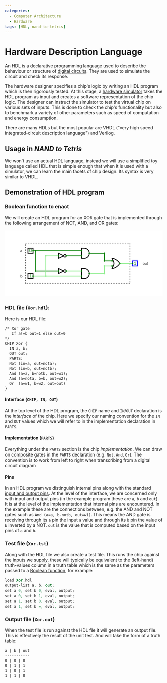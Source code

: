 ```yaml
---
categories:
  - Computer Architecture
  - Hardware
tags: [HDL, nand-to-tetris]
---
```


# Hardware Description Language

An HDL is a declarative programming language used to describe the behaviour or structure of [digital circuits](/Electronics_and_Hardware/Digital_circuits/Integrated_circuits.md). They are used to simulate the circuit and check its response.

The hardware designer specifies a chip's logic by writing an HDL program which is then rigorously tested. At this stage, a [hardware simulator](/Computer_Architecture/Hardware_simulation.md) takes the HDL program as input and creates a software representation of the chip logic. The designer can instruct the simulator to test the virtual chip on various sets of inputs. This is done to check the chip's functionality but also to benchmark a variety of other parameters such as speed of computation and energy consumption.

There are many HDLs but the most popular are VHDL ("very high speed integrated-circuit description language") and Verilog.

## Usage in _NAND to Tetris_

We won't use an actual HDL language, instead we will use a simplified toy language called HDL that is simple enough that when it is used with a simulator, we can learn the main facets of chip design. Its syntax is very similar to VHDL.

## Demonstration of HDL program

### Boolean function to enact

We will create an HDL program for an XOR gate that is implemented through the following arrangement of NOT, AND, and OR gates:

![](/_img/xor-hdl.png)

### HDL file (`Xor.hdl`):

Here is our HDL file:

```
/* Xor gate
   If a!=b out=1 else out=0
*/
CHIP Xor {
  IN a, b;
  OUT out;
  PARTS:
  Not (in=a, out=nota);
  Not (in=b, out=notb);
  And (a=a, b=notb, out=w1);
  And (a=nota, b=b, out=w2);
  Or  (a=w1, b=w2, out=out)
}
```

#### Interface (`CHIP, IN, OUT`)

At the top level of the HDL program, the `CHIP` name and `IN`/`OUT` declaration is the _interface_ of the chip. Here we specify our naming convention for the `IN` and `OUT` values which we will refer to in the implementation declaration in `PARTS`.

#### Implementation (`PARTS`)

Everything under the `PARTS` section is the chip _implementation_. We can draw on composite gates in the `PARTS` declaration (e.g. `Not`, `And`, `Or`). The convention is to work from left to right when transcribing from a digital circuit diagram

#### Pins

In an HDL program we distinguish internal pins along with the standard [input and output pins](/Electronics_and_Hardware/Digital_circuits/Integrated_circuits.md). At the level of the interface, we are concerned only with input and output pins (in the example program these are `a`, `b` and `out`). It is at the level of the implementation that internal pins are encountered. In the example these are the connections between, e.g. the AND and NOT gates such as `And (a=a, b-notb, out=w1)`. This means the AND gate is receiving through its `a` pin the input `a` value and through its `b` pin the value of `b` inverted by a NOT. `out` is the value that is computed based on the input pins of `a` and `b`.

### Test file (`Xor.tst`)

Along with the HDL file we also create a test file. This runs the chip against the inputs we supply, these will typically be equivalent to the (left-hand) truth-values column in a truth table which is the same as the parameters passed to a [Boolean function](/Logic/Propositional_logic/Boolean_functions.md), for example:

```vhdl
load Xor.hdl
output-list a, b, out;
set a 0, set b 0, eval, output;
set a 0, set b 1, eval, output;
set a 1, set b 0, eval, output;
set a 1, set b =, eval, output;
```

### Output file (`Xor.out`)

When the test file is run against the HDL file it will generate an output file. This is effectively the result of the unit test. And will take the form of a truth table:

```
a | b | out
-----------
0 | 0 | 0
0 | 1 | 1
1 | 0 | 1
1 | 1 | 0
```
